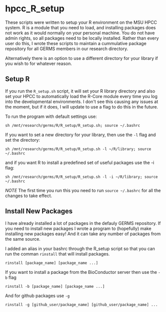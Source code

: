 # hpcc_R_setup

These scripts were written to setup your R environment on the MSU HPCC system. R is a module that you need to load, and installing packages does not work as it would normally on your personal machine. You do not have admin rights, so all packages need to be locally installed. Rather than every user do this, I wrote these scripts to maintain a cummulative package repository for all GERMS members in our research directory.

Alternatively there is an option to use a different directory for your library if you wish to for whatever reason.


## Setup R
If you run the `R_setup.sh` script, it will set your R library directory and also set your HPCC to automatically load the R-Core module every time you log into the developmental environments. I don't see this causing any issues at the moment, but if it does, I will update to use a flag to do this in the future.

To run the program with default settings use:

```
sh /mnt/research/germs/R/R_setup/R_setup.sh; source ~/.bashrc
```
If you want to set a new directory for your library, then use the `-l` flag and set the directory:

```
sh /mnt/research/germs/R/R_setup/R_setup.sh -l ~/R/library; source ~/.bashrc
```

and if you want R to install a predefined set of useful packages use the -i flag:

```
sh /mnt/research/germs/R/R_setup/R_setup.sh -l -i ~/R/library; source ~/.bashrc
```

*NOTE* The first time you run this you need to run `source ~/.bashrc` for all the changes to take effect.

## Install New Packages

I have already installed a lot of packages in the defauly GERMS repository. If you need to install new packages I wrote a program to (hopefully) make installing new packages easy! And it can take any number of packages from the same source.

I added an alias in your bashrc through the R_setup script so that you can run the comman `rinstall` that will install packages.

```
rinstall [package_name] [package_name ...]
```

If you want to install a package from the BioConductor server then use the `-b` flag


```
rinstall -b [package_name] [package_name ...]
```

And for github packages use `-g`


```
rinstall -g [github_user/package_name] [github_user/package_name] ...
```
